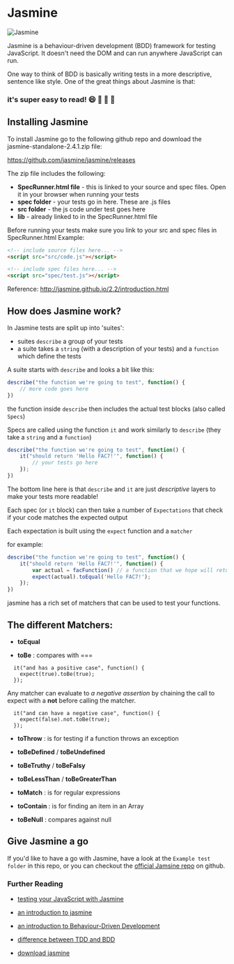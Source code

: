 # Jasmine

![Jasmine](https://upload.wikimedia.org/wikipedia/en/2/22/Logo_jasmine.svg)

Jasmine is a behaviour-driven development (BDD) framework for testing JavaScript. It doesn't need the DOM and can run anywhere JavaScript can run.

One way to think of BDD is basically writing tests in a more descriptive, sentence like style. One of the great things about Jasmine is that:

### it's super easy to read! :smile: :confetti_ball: :tada: :book:

## Installing Jasmine

To install Jasmine go to the following github repo and download the jasmine-standalone-2.4.1.zip file:

https://github.com/jasmine/jasmine/releases

The zip file includes the following:

+ **SpecRunner.html file** - this is linked to your source and spec files. Open it in your browser when running your tests
+ **spec folder** - your tests go in here. These are .js files
+ **src folder** - the js code under test goes here
+ **lib** - already linked to in the SpecRunner.html file


Before running your tests make sure you link to your src and spec files in SpecRunner.html
Example:
```html
<!-- include source files here... -->
<script src="src/code.js"></script>

<!-- include spec files here... -->
<script src="spec/test.js"></script>
```

Reference: http://jasmine.github.io/2.2/introduction.html

## How does Jasmine work?

In Jasmine tests are split up into 'suites':

+ suites `describe` a group of your tests
+ a suite takes a `string` (with a description of your tests) and a `function` which define the tests

A suite starts with `describe` and looks a bit like this:

```javascript
describe("the function we're going to test", function() {
    // more code goes here
})
```

the function inside `describe` then includes the actual test blocks (also called `Specs`)

Specs are called using the function `it` and work similarly to `describe` (they take a `string` and a `function`)

```javascript
describe("the function we're going to test", function() {
    it("should return 'Hello FAC7!'", function() {
        // your tests go here
    });
})
```

The bottom line here is that `describe` and `it` are just *descriptive* layers to make your tests more readable!

Each spec (or `it` block) can then take a number of `Expectations` that check if your code matches the expected output

Each expectation is built using the `expect` function and a `matcher`

for example:

```javascript
describe("the function we're going to test", function() {
    it("should return 'Hello FAC7!'", function() {
        var actual = facFunction() // a function that we hope will return 'Hello FAC7!'
        expect(actual).toEqual('Hello FAC7!');
    });
})
```

jasmine has a rich set of matchers that can be used to test your functions.

## The different Matchers:

- **toEqual**

- **toBe** : compares with ===

```
  it("and has a positive case", function() {
    expect(true).toBe(true);
  });
```
Any matcher can evaluate to *a negative assertion* by chaining the call to expect with a **not** before calling the matcher.
```
  it("and can have a negative case", function() {
    expect(false).not.toBe(true);
  });
```
- **toThrow** : is for testing if a function throws an exception

- **toBeDefined** / **toBeUndefined**

- **toBeTruthy** / **toBeFalsy**

- **toBeLessThan** / **toBeGreaterThan**

- **toMatch** : is for regular expressions

- **toContain** : is for finding an item in an Array

- **toBeNull** : compares against null


## Give Jasmine a go

If you'd like to have a go with Jasmine, have a look at the `Example test folder` in this repo, or you can checkout the [official Jamsine repo](https://github.com/jasmine/jasmine/releases) on github.


### Further Reading

+ [testing your JavaScript with Jasmine](http://code.tutsplus.com/tutorials/testing-your-javascript-with-jasmine--net-21229)

+ [an introduction to jasmine](http://jasmine.github.io/2.4/introduction.html)

+ [an introduction to Behaviour-Driven Development](http://dannorth.net/introducing-bdd/)

+ [difference between TDD and BDD](http://joshldavis.com/2013/05/27/difference-between-tdd-and-bdd/)

+ [download jasmine](https://github.com/jasmine/jasmine/releases)

